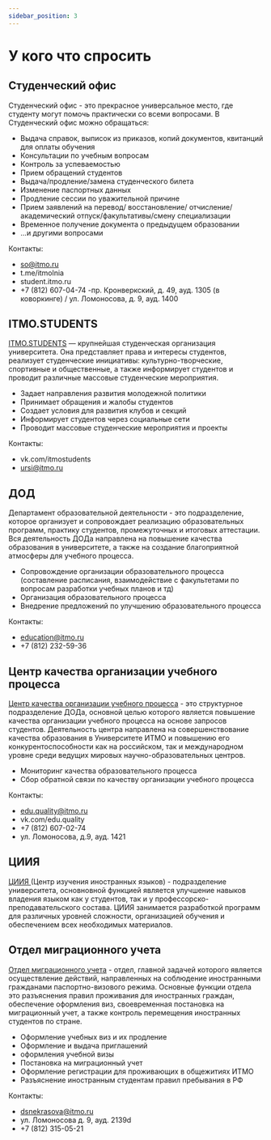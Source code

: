 ```yaml
---
sidebar_position: 3
---
```

# У кого что спросить

## Студенческий офис
Студенческий офис - это прекрасное универсальное место, где студенту могут помочь практически со всеми вопросами. В Студенческий офис можно обращаться:
- Выдача справок, выписок из приказов, копий документов, квитанций для оплаты обучения
- Консультации по учебным вопросам
- Контроль за успеваемостью
- Прием обращений студентов
- Выдача/продление/замена студенческого билета
- Изменение паспортных данных
- Продление сессии по уважительной причине
- Прием заявлений на перевод/ восстановление/ отчисление/ академический отпуск/факультативы/смену специализации
- Временное получение документа о предыдущем образовании
- ...и другими вопросами

Контакты: 
- so@itmo.ru
- t.me/itmolnia
- student.itmo.ru
- +7 (812) 607-04-74
-пр. Кронверкский, д. 49, ауд. 1305 (в коворкинге) / ул. Ломоносова, д. 9, ауд. 1400

## ITMO.STUDENTS
[ITMO.STUDENTS](https://vk.com/itmostudents) — крупнейшая студенческая организация университета. Она представляет права и интересы студентов, реализует студенческие инициативы: культурно-творческие, спортивные и общественные, а также информирует студентов и проводит различные массовые студенческие мероприятия.
- Задает направления развития молодежной политики
- Принимает обращения и жалобы студентов
- Создает условия для развития клубов и секций
- Информирует студентов через социальные сети
- Проводит массовые студенческие мероприятия и проекты

Контакты:
- vk.com/itmostudents
- ursi@itmo.ru 

## ДОД 
Департамент образовательной деятельности - это подразделение, которое организует и сопровождает реализацию образовательных программ, практику студентов, промежуточных и итоговых аттестации. Вся деятельность ДОДа направлена на повышение качества образования в университете, а также на создание благоприятной атмосферы для учебного процесса.

- Сопровождение организации образовательного процесса (составление расписания, взаимодействие с факультетами по вопросам разработки учебных планов и тд)
- Организация образовательного процесса
- Внедрение предложений по улучшению образовательного процесса

Контакты:
- education@itmo.ru
- +7 (812) 232-59-36

## Центр качества организации учебного процесса
[Центр качества организации учебного процесса](https://vk.com/edu.quality) - это структурное подразделение ДОДа, основной целью которого является повышение качества организации учебного процесса на основе запросов студентов. Деятельность центра направлена на совершенствование качества образования в Университете ИТМО и повышению его конкурентоспособности как на российском, так и международном уровне среди ведущих мировых научно-образовательных центров.
- Мониторинг качества образовательного процесса
- Сбор обратной связи по качеству организации учебного процесса

Контакты:

- edu.quality@itmo.ru
- vk.com/edu.quality
- +7 (812) 607-02-74
- ул. Ломоносова, д.9, ауд. 1421

## ЦИИЯ
[ЦИИЯ ](https://itmo.ru/ru/viewunit/90073/)(Центр изучения иностранных языков) - подразделение университета, основновной функцией является улучшение навыков владения языком как у студентов, так и у профессорско-преподавательского состава. ЦИИЯ занимается разработкой программ для различных уровней сложности, организацией обучения и обеспечением всех необходимых материалов.

## Отдел миграционного учета
[Отдел миграционного учета](https://itmo.ru/ru/viewunit/75541/otdel_migracionnogo_ucheta.htm) - отдел, главной задачей которого является осуществление действий, направленных на соблюдение иностранными гражданами паспортно-визового режима. Основные функции отдела это разъяснения правил проживания для иностранных граждан, обеспечение оформления виз, своевременная постановка на миграционный учет, а также контроль перемещения иностранных студентов по стране.
- Оформление учебных виз и их продление
- Оформление и выдача приглашений
- оформления учебной визы
- Постановка на миграционный учет
- Оформление регистрации для проживающих в общежитиях ИТМО
- Разъяснение иностранным студентам правил пребывания в РФ

Контакты:

- dsnekrasova@itmo.ru
- ул. Ломоносова д. 9, ауд. 2139d
- +7 (812) 315-05-21